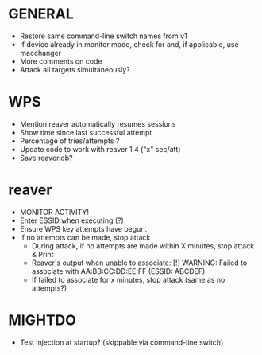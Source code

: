 # GENERAL #
* Restore same command-line switch names from v1
* If device already in monitor mode, check for and, if applicable, use macchanger
* More comments on code
* Attack all targets simultaneously?

# WPS #
* Mention reaver automatically resumes sessions
* Show time since last successful attempt
* Percentage of tries/attempts ?
* Update code to work with reaver 1.4 ("x" sec/att)
* Save reaver.db?

# reaver # 
* MONITOR ACTIVITY!
* Enter ESSID when executing (?)
* Ensure WPS key attempts have begun.
* If no attempts can be made, stop attack
   - During attack, if no attempts are made within X minutes, stop attack & Print
   - Reaver's output when unable to associate:
     [!] WARNING: Failed to associate with AA:BB:CC:DD:EE:FF (ESSID: ABCDEF)
   - If failed to associate for x minutes, stop attack (same as no attempts?)

# MIGHTDO # 
* Test injection at startup? (skippable via command-line switch)
